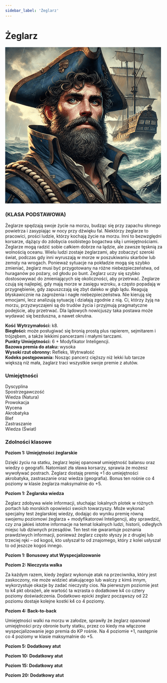 ```yaml
---
sidebar_label: 'Żeglarz'
---
```



# Żeglarz

![Żeglarz](../../static/img/wiki/wiki-klasy/zeglarz.png)

### (KLASA PODSTAWOWA)
Żeglarze spędzają swoje życie na morzu, budząc się przy zapachu słonego powietrza i zasypiając w nocy przy dźwięku fal. Niektórzy żeglarze to pracowici, prości ludzie, którzy kochają życie na morzu. Inni to bezwzględni korsarze, dążący do zdobycia osobistego bogactwa siłą i umiejętnościami. Żeglarze mogą radzić sobie całkiem dobrze na lądzie, ale zawsze tęsknią za wolnością oceanu. Wielu ludzi zostaje żeglarzami, aby zobaczyć szeroki świat, podczas gdy inni wyruszają w morze w poszukiwaniu skarbów lub zemsty na wrogach. Ponieważ sytuacje na pokładzie mogą się szybko zmieniać, żeglarz musi być przygotowany na różne niebezpieczeństwa, od huraganów po pożary, od głodu po bunt. Żeglarz uczy się szybko dostosowywać do zmieniających się okoliczności, aby przetrwać. Żeglarze czują się najlepiej, gdy mają morze w zasięgu wzroku, a często popadają w przygnębienie, gdy zapuszczają się zbyt daleko w głąb lądu. Reagują błyskawicznie na zagrożenia i nagłe niebezpieczeństwa. Nie kierują się emocjami, lecz analizują sytuację i działają zgodnie z nią. Ci, którzy żyją na morzu, przyzwyczajeni są do trudów życia i przyjmują pragmatyczne podejście, aby przetrwać. Dla lądowych nowicjuszy taka postawa może wydawać się bezduszna, a nawet okrutna.


**Kość Wytrzymałości:** k8.\
**Biegłości:** może posługiwać się bronią prostą plus rapierem, sejmitarem i trójzębem, a także lekkimi pancerzami i małymi tarczami.\
**Punkty Umiejętności:** 6 + Modyfikator Inteligencji.\
**Bazowa premia do ataku:** wysoka\
**Wysoki rzut obronny:** Refleks, Wytrwałość\
**Kodeks postępowania:** Nosząc pancerz cięższy niż lekki lub tarcze większą niż mała, żaglarz traci wszystkie swoje premie z atutów.


### Umiejętności
Dyscyplina\
Spostrzegawczość\
Wiedza (Natura)\
Prowokacja\
Wycena\
Akrobatyka\
Blef\
Zastraszanie\
Wiedza (Świat)



### Zdolności klasowe

**Poziom 1: Umiejętności żeglarskie**

Dzięki życiu na statku, żeglarz lepiej opanował umiejętność balansu oraz wiedzy o geografii. Natomiast zła sława korsarzy, sprawia że możesz wywoływać postrach. Żeglarz dostaję premię +1 do umiejętności akrobatyka, zastraszanie oraz wiedza (geografia). Bonus ten rośnie co 4 poziomy w klasie żeglarza maksymalnie do +5.

**Poziom 1: Żeglarska wiedza**

Żeglarz zdobywa wiele informacji, słuchając lokalnych plotek w różnych portach lub morskich opowieści swoich towarzyszy. Może wykonać specjalny test żeglarskiej wiedzy, dodając do wyniku premię równą swojemu poziomowi żeglarza + modyfikatorowi Inteligencji, aby sprawdzić, czy zna jakieś istotne informacje na temat lokalnych ludzi, historii, odległych miejsc lub dziwnych przesądów.
Ten test nie gwarantuje poznania prawdziwych informacji, ponieważ żeglarz często słyszy je z drugiej lub trzeciej ręki – od kogoś, kto usłyszał to od znajomego, który z kolei usłyszał to od jeszcze kogoś innego.

**Poziom 1: Bonusowy atut Wyspecjalizowanie**

**Poziom 2: Nieczysta walka**

Za każdym razem, kiedy żeglarz wykonuje atak na przeciwnika, który jest zaskoczony, nie może widzieć atakującego lub walczy z kimś innym, wykorzystuje okazje by zadać nieczysty cios. Na pierwszym poziomie jest to k4 pkt obrażeń, ale wartość ta wzrasta o dodatkowe k4 co cztery poziomy doświadczenia. Dodatkowo epicki zeglarz począwszy od 22 poziomu dostaje kolejne kostki k4 co 4 poziomy.

**Poziom 4: Back-to-back**

Umiejętności walki na morzu w załodze, sprawiły że żeglarz opanował umiejętności przy obronie burty statku, przez co kiedy ma włączone wyspecjalizowanie jego premia do KP rośnie. Na 4 poziomie +1, następnie co 4 poziomy w klasie maksymalnie do +5.

**Poziom 5: Dodatkowy atut**

**Poziom 10: Dodatkowy atut**

**Poziom 15: Dodatkowy atut**

**Poziom 20: Dodatkowy atut**
